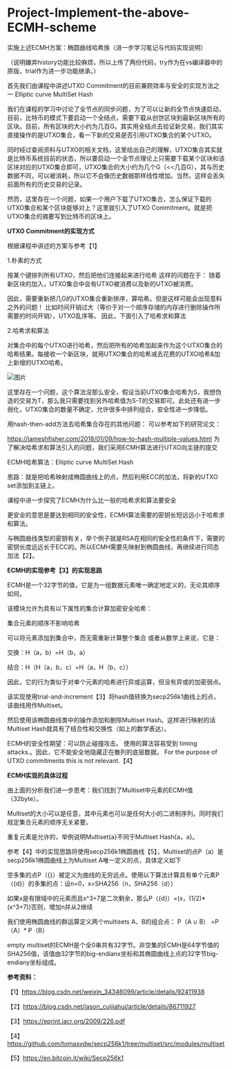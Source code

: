 # Project-Implement-the-above-ECMH-scheme
实施上述ECMH方案：椭圆曲线哈希族（进一步学习笔记与代码实现说明）

（说明嫌弃history功能比较麻烦，所以上传了两份代码，try作为在vs编译器中的原版，trial作为进一步功能继承。）

首先我们由课程中讲述UTXO Commitment的目前兼顾效率与安全的实现方法之一 Elliptic curve MultiSet Hash

我们在课程的学习中讨论了全节点的同步问题，为了可以让新的全节点快速启动，目前，比特币的模式下要启动一个全结点，需要下载从创世区块到最新区块所有的区块。目前，所有区块的大小约为几百G。其实用全结点去验证新交易，我们其实直接操作的是UTXO集合，看一下新的交易是否引用UTXO集合的某个UTXO。

同时经过查阅资料与UTXO的相关文档，这里给出自己的理解，UTXO集合其实就是比特币系统目前的状态，所以要启动一个全节点理论上只需要下载某个区块和该区块对应的UTXO集合即可，UTXO集合的大小约为几个G（<<几百G），其与历史数据不同，可以被消耗，所以它不会像历史数据那样线性增加。当然，这样会丢失前面所有的历史交易的记录。

然而，这里存在一个问题，如果一个用户下载了UTXO集合，怎么保证下载的UTXO集合和某个区块能够对上？这里就引入了UTXO Commitment。就是把UTXO集合的摘要写到比特币的区块上。

**UTXO Commitment的实现方式**

根据课程中讲述的方案与参考【1】

1.朴素的方式

按某个键排列所有UTXO，然后把他们连接起来进行哈希
这样的问题在于：
随着新区块的加入，UTXO集合中会有UTXO被消费以及新的UTXO被消费。

因此，需要重新把几G的UTXO集合重新排序，算哈希。但是这样可能会出现意料之外的问题！
比如时间开销过大（等价于对一个顺序存储的内存进行删除操作所需要的时间开销），UTXO乱序等。
因此，下面引入了哈希求和算法

2.哈希求和算法

对集合中的每个UTXO进行哈希，然后把所有的哈希加起来作为这个UTXO集合的哈希结果。每接收一个新区块，就用UTXO集合的哈希减去花费的UTXO哈希&加上新增的UTXO哈希。

![图片](https://user-images.githubusercontent.com/107350922/179759883-ceff9bc3-d5df-4f9e-8d63-0978794ca490.png)

这里存在一个问题，这个算法没那么安全，假设当前UTXO集合哈希为S，我想伪造的交易为T，那么我只需要找到另外哈希值为S-T的交易即可。此处还有进一步弱化，UTXO集合的数量不确定，允许很多中排列组合，安全性进一步降低。

用hash-then-add方法去哈希集合存在的其他问题：
可以参考如下的研究论文：

https://jameshfisher.com/2018/01/09/how-to-hash-multiple-values.html
为了解决哈希求和算法引入的问题，我们采用ECMH算法进行UTXO向主链的提交

ECMH哈希算法：Elliptic curve MultiSet Hash

思路：就是把哈希映射成椭圆曲线上的点，然后利用ECC的加法，将新的UTXO set添加到主链上。

课程中进一步探究了ECMH为什么比一般的哈希求和算法要安全

更安全的意思是要达到相同的安全性，ECMH算法需要的密钥长短远远小于哈希求和算法。

与椭圆曲线类型的密钥有关，举个例子就是RSA在相同的安全性的条件下，需要的密钥长度远远长于ECC的。所以ECMH需要先映射到椭圆曲线，再继续进行同态加法【2】。

**ECMH的实现参考【3】的实现思路**

ECMH是一个32字节的值，它是为一组数据元素唯一确定地定义的，无论其顺序如何。

该模块允许为具有以下属性的集合计算加密安全哈希：

集合元素的顺序不影响哈希

可以将元素添加到集合中，而无需重新计算整个集合
或者从数学上来说，它是：

  交换：H（a，b）=H（b，a）

  结合：H（H（a，b，c）=H（a，H（b，c））

因此，它的行为类似于对单个元素的哈希进行异或运算，但没有异或的加密弱点。

该实现使用trial-and-increment【3】将hash值转换为secp256k1曲线上的点，该曲线用作Multiset。

然后使用该椭圆曲线类中的操作添加和删除Multiset Hash。这样进行映射的话Multiset Hash就具有了结合性和交换性（如上的数学表达）。

ECMH的安全性期望：可以防止碰撞攻击。
使用的算法容易受到 timing attacks.。因此，它不能安全地隐藏正在散列的底层数据。
For the purpose of UTXO commitments this is not relevant.【4】

**ECMH实现的具体过程**

由上面的分析我们进一步思考：我们找到了Multiset中元素的ECMH值（32byte）。

  Multiset的大小可以是任意，其中元素也可以是任何大小的二进制序列。同时我们规定集合元素的顺序无关紧要。

重复元素是允许的，举例说明Multiset{a}不同于Multiset Hash{a，a}。

  参考【4】中的实现思路将使用secp256k1椭圆曲线【5】，Multiset的点P（a）是secp256k1椭圆曲线上为Multiset A唯一定义的点，具体定义如下

空多集的点P（{}）被定义为曲线的无穷远点。使用以下算法计算具有单个元素P（{d}）的多集的点：设n=0，x=SHA256（n，SHA256（d））

如果x是有限域中的元素而且x^3+7是二次剩余，那么P（{d}）=(x，(1/2)* (x^3+7))否则，增加n并从2继续

我们使用椭圆曲线的群运算定义两个multisets A、B的组合点：
P（A ∪ B） =P（A）* P（B）

empty multiset的ECMH是个全0串共有32字节。非空集的ECMH是64字节值的SHA256值，该值由32字节的big-endianx坐标和其椭圆曲线上点的32字节big-endiany坐标组成。

**参考资料：**

【1】https://blog.csdn.net/weixin_34346099/article/details/92411938

【2】https://blog.csdn.net/jason_cuijiahui/article/details/86711927

【3】https://eprint.iacr.org/2009/226.pdf

【4】https://github.com/tomasvdw/secp256k1/tree/multiset/src/modules/multiset

【5】https://en.bitcoin.it/wiki/Secp256k1
